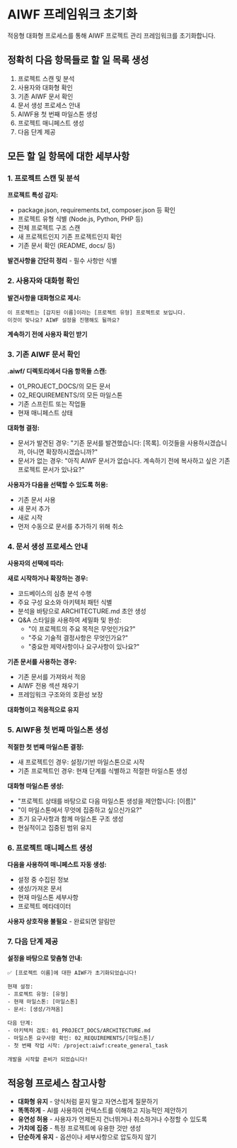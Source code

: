 # AIWF 프레임워크 초기화

적응형 대화형 프로세스를 통해 AIWF 프로젝트 관리 프레임워크를 초기화합니다.

## 정확히 다음 항목들로 할 일 목록 생성

1. 프로젝트 스캔 및 분석
2. 사용자와 대화형 확인
3. 기존 AIWF 문서 확인
4. 문서 생성 프로세스 안내
5. AIWF용 첫 번째 마일스톤 생성
6. 프로젝트 매니페스트 생성
7. 다음 단계 제공

## 모든 할 일 항목에 대한 세부사항

### 1. 프로젝트 스캔 및 분석

**프로젝트 특성 감지:**

- package.json, requirements.txt, composer.json 등 확인
- 프로젝트 유형 식별 (Node.js, Python, PHP 등)
- 전체 프로젝트 구조 스캔
- 새 프로젝트인지 기존 프로젝트인지 확인
- 기존 문서 확인 (README, docs/ 등)

**발견사항을 간단히 정리** - 필수 사항만 식별

### 2. 사용자와 대화형 확인

**발견사항을 대화형으로 제시:**

```
이 프로젝트는 [감지된 이름]이라는 [프로젝트 유형] 프로젝트로 보입니다.
이것이 맞나요? AIWF 설정을 진행해도 될까요?
```

**계속하기 전에 사용자 확인 받기**

### 3. 기존 AIWF 문서 확인

**.aiwf/ 디렉토리에서 다음 항목들 스캔:**

- 01_PROJECT_DOCS/의 모든 문서
- 02_REQUIREMENTS/의 모든 마일스톤
- 기존 스프린트 또는 작업들
- 현재 매니페스트 상태

**대화형 결정:**

- 문서가 발견된 경우: "기존 문서를 발견했습니다: [목록]. 이것들을 사용하시겠습니까, 아니면 확장하시겠습니까?"
- 문서가 없는 경우: "아직 AIWF 문서가 없습니다. 계속하기 전에 복사하고 싶은 기존 프로젝트 문서가 있나요?"

**사용자가 다음을 선택할 수 있도록 허용:**

- 기존 문서 사용
- 새 문서 추가
- 새로 시작
- 먼저 수동으로 문서를 추가하기 위해 취소

### 4. 문서 생성 프로세스 안내

**사용자의 선택에 따라:**

**새로 시작하거나 확장하는 경우:**

- 코드베이스의 심층 분석 수행
- 주요 구성 요소와 아키텍처 패턴 식별
- 분석을 바탕으로 ARCHITECTURE.md 초안 생성
- Q&A 스타일을 사용하여 세밀화 및 완성:
  - "이 프로젝트의 주요 목적은 무엇인가요?"
  - "주요 기술적 결정사항은 무엇인가요?"
  - "중요한 제약사항이나 요구사항이 있나요?"

**기존 문서를 사용하는 경우:**

- 기존 문서를 가져와서 적응
- AIWF 전용 섹션 채우기
- 프레임워크 구조와의 호환성 보장

**대화형이고 적응적으로 유지**

### 5. AIWF용 첫 번째 마일스톤 생성

**적절한 첫 번째 마일스톤 결정:**

- 새 프로젝트인 경우: 설정/기반 마일스톤으로 시작
- 기존 프로젝트인 경우: 현재 단계를 식별하고 적절한 마일스톤 생성

**대화형 마일스톤 생성:**

- "프로젝트 상태를 바탕으로 다음 마일스톤 생성을 제안합니다: [이름]"
- "이 마일스톤에서 무엇에 집중하고 싶으신가요?"
- 초기 요구사항과 함께 마일스톤 구조 생성
- 현실적이고 집중된 범위 유지

### 6. 프로젝트 매니페스트 생성

**다음을 사용하여 매니페스트 자동 생성:**

- 설정 중 수집된 정보
- 생성/가져온 문서
- 현재 마일스톤 세부사항
- 프로젝트 메타데이터

**사용자 상호작용 불필요** - 완료되면 알림만

### 7. 다음 단계 제공

**설정을 바탕으로 맞춤형 안내:**

```
✅ [프로젝트 이름]에 대한 AIWF가 초기화되었습니다!

현재 설정:
- 프로젝트 유형: [유형]
- 현재 마일스톤: [마일스톤]
- 문서: [생성/가져옴]

다음 단계:
- 아키텍처 검토: 01_PROJECT_DOCS/ARCHITECTURE.md
- 마일스톤 요구사항 확인: 02_REQUIREMENTS/[마일스톤]/
- 첫 번째 작업 시작: /project:aiwf:create_general_task

개발을 시작할 준비가 되었습니다!
```

## 적응형 프로세스 참고사항

- **대화형 유지** - 양식처럼 묻지 말고 자연스럽게 질문하기
- **똑똑하게** - AI를 사용하여 컨텍스트를 이해하고 지능적인 제안하기
- **유연성 허용** - 사용자가 언제든지 건너뛰거나 취소하거나 수정할 수 있도록
- **가치에 집중** - 특정 프로젝트에 유용한 것만 생성
- **단순하게 유지** - 옵션이나 세부사항으로 압도하지 않기